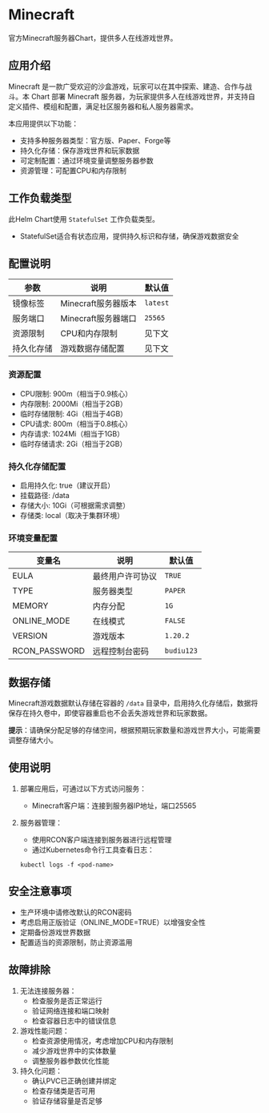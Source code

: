 # Minecraft

官方Minecraft服务器Chart，提供多人在线游戏世界。

## 应用介绍

Minecraft 是一款广受欢迎的沙盒游戏，玩家可以在其中探索、建造、合作与战斗。本 Chart 部署 Minecraft 服务器，为玩家提供多人在线游戏世界，并支持自定义插件、模组和配置，满足社区服务器和私人服务器需求。

本应用提供以下功能：
- 支持多种服务器类型：官方版、Paper、Forge等
- 持久化存储：保存游戏世界和玩家数据
- 可定制配置：通过环境变量调整服务器参数
- 资源管理：可配置CPU和内存限制

## 工作负载类型

此Helm Chart使用 `StatefulSet` 工作负载类型。

- StatefulSet适合有状态应用，提供持久标识和存储，确保游戏数据安全

## 配置说明

| 参数 | 说明 | 默认值 |
|------|------|--------|
| 镜像标签 | Minecraft服务器版本 | `latest` |
| 服务端口 | Minecraft服务器端口 | `25565` |
| 资源限制 | CPU和内存限制 | 见下文 |
| 持久化存储 | 游戏数据存储配置 | 见下文 |

### 资源配置
- CPU限制: 900m（相当于0.9核心）
- 内存限制: 2000Mi（相当于2GB）
- 临时存储限制: 4Gi（相当于4GB）
- CPU请求: 800m（相当于0.8核心）
- 内存请求: 1024Mi（相当于1GB）
- 临时存储请求: 2Gi（相当于2GB）

### 持久化存储配置
- 启用持久化: true（建议开启）
- 挂载路径: /data
- 存储大小: 10Gi（可根据需求调整）
- 存储类: local（取决于集群环境）

### 环境变量配置

| 变量名 | 说明 | 默认值 |
|--------|------|--------|
| EULA | 最终用户许可协议 | `TRUE` |
| TYPE | 服务器类型 | `PAPER` |
| MEMORY | 内存分配 | `1G` |
| ONLINE_MODE | 在线模式 | `FALSE` |
| VERSION | 游戏版本 | `1.20.2` |
| RCON_PASSWORD | 远程控制台密码 | `budiu123` |

## 数据存储

Minecraft游戏数据默认存储在容器的 `/data` 目录中，启用持久化存储后，数据将保存在持久卷中，即使容器重启也不会丢失游戏世界和玩家数据。

**提示**：请确保分配足够的存储空间，根据预期玩家数量和游戏世界大小，可能需要调整存储大小。

## 使用说明

1. 部署应用后，可通过以下方式访问服务：
   - Minecraft客户端：连接到服务器IP地址，端口25565

2. 服务器管理：
   - 使用RCON客户端连接到服务器进行远程管理
   - 通过Kubernetes命令行工具查看日志：
   ```
   kubectl logs -f <pod-name>
   ```

## 安全注意事项

- 生产环境中请修改默认的RCON密码
- 考虑启用正版验证（ONLINE_MODE=TRUE）以增强安全性
- 定期备份游戏世界数据
- 配置适当的资源限制，防止资源滥用

## 故障排除

1. 无法连接服务器：
   - 检查服务是否正常运行
   - 验证网络连接和端口映射
   - 检查容器日志中的错误信息
2. 游戏性能问题：
   - 检查资源使用情况，考虑增加CPU和内存限制
   - 减少游戏世界中的实体数量
   - 调整服务器参数优化性能
3. 持久化问题：
   - 确认PVC已正确创建并绑定
   - 检查存储类是否可用
   - 验证存储容量是否足够